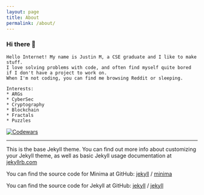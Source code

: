 ```yaml
---
layout: page
title: About
permalink: /about/
---
```


### Hi there 👋

```
Hello Internet! My name is Justin M, a CSE graduate and I like to make stuff. 
I love solving problems with code, and often find myself quite bored if I don't have a project to work on. 
When I'm not coding, you can find me browsing Reddit or sleeping.
```
```
Interests:
* ARGs
* CyberSec
* Cryptography
* Blockchain
* Fractals
* Puzzles
```

[![Codewars](https://www.codewars.com/users/thisisjustin/badges/micro)](https://www.codewars.com/users/thisisjustin)

<hr>

This is the base Jekyll theme. You can find out more info about customizing your Jekyll theme, as well as basic Jekyll usage documentation at [jekyllrb.com](https://jekyllrb.com/)

You can find the source code for Minima at GitHub:
[jekyll][jekyll-organization] /
[minima](https://github.com/jekyll/minima)

You can find the source code for Jekyll at GitHub:
[jekyll][jekyll-organization] /
[jekyll](https://github.com/jekyll/jekyll)


[jekyll-organization]: https://github.com/jekyll
